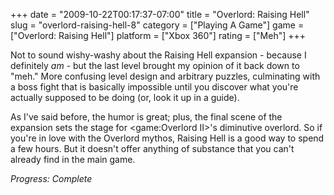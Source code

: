 +++
date = "2009-10-22T00:17:37-07:00"
title = "Overlord: Raising Hell"
slug = "overlord-raising-hell-8"
category = ["Playing A Game"]
game = ["Overlord: Raising Hell"]
platform = ["Xbox 360"]
rating = ["Meh"]
+++

Not to sound wishy-washy about the Raising Hell expansion - because I definitely <i>am</i> - but the last level brought my opinion of it back down to "meh."  More confusing level design and arbitrary puzzles, culminating with a boss fight that is basically impossible until you discover what you're actually supposed to be doing (or, look it up in a guide).

As I've said before, the humor is great; plus, the final scene of the expansion sets the stage for <game:Overlord II>'s diminutive overlord.  So if you're in love with the Overlord mythos, Raising Hell is a good way to spend a few hours.  But it doesn't offer anything of substance that you can't already find in the main game.

<i>Progress: Complete</i>